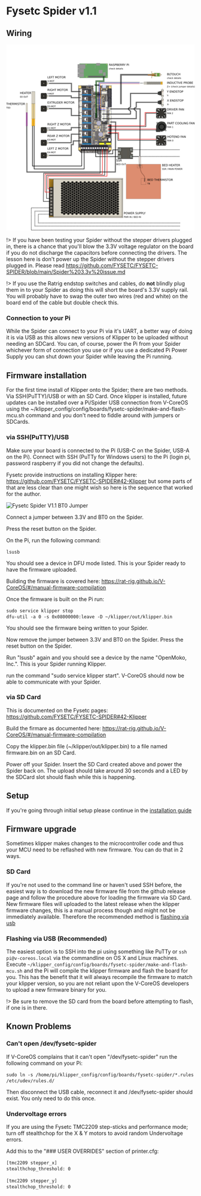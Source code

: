 # Fysetc Spider v1.1

## Wiring
![Fysetc Spider V1.1 Wiring Diagram](_media/spider-11-wiring.png)

!> If you have been testing your Spider without the stepper drivers plugged in, there is a chance that you'll blow the 3.3V voltage regulator on the board if you do not discharge the capacitors before connecting the drivers. The lesson here is don't power up the Spider without the stepper drivers plugged in. Please read https://github.com/FYSETC/FYSETC-SPIDER/blob/main/Spider%203.3v%20issue.md

!> If you use the Ratrig endstop switches and cables, do **not** blindly plug them in to your Spider as doing this will short the board's 3.3V supply rail.  You will probably have to swap the outer two wires (red and white) on the board end of the cable but double check this.

### Connection to your Pi

While the Spider can connect to your Pi via it's UART, a better way of
doing it is via USB as this allows new versions of Klipper to be
uploaded without needing an SDCard.  You can, of course, power the Pi
from your Spider whichever form of connection you use or if you use
a dedicated Pi Power Supply you can shut down your Spider while leaving
the Pi running.

## Firmware installation

For the first time install of Klipper onto the Spider; there are two
methods.  Via SSH(PuTTY)/USB or with an SD Card.  Once klipper is
installed, future updates can be installed over a Pi/Spider USB connection from V-CoreOS using the
~/klipper_config/config/boards/fysetc-spider/make-and-flash-mcu.sh
command and you don't need to fiddle around with jumpers or SDCards.

### via SSH(PuTTY)/USB

Make sure your board is connected to the Pi (USB-C on the Spider, USB-A on the Pi). Connect with SSH (PuTTy for Windows users) to the Pi (login pi, password raspberry if you did not change the defaults).

Fysetc provide instructions on installing Klipper here:
https://github.com/FYSETC/FYSETC-SPIDER#42-Klipper but some
parts of that are less clear than one might wish so here is the sequence
that worked for the author.


![Fysetc Spider V1.1 BT0 Jumper](_media/BTO-jumper.png)

Connect a jumper between 3.3V and BT0 on the Spider.

Press the reset button on the Spider.

On the Pi, run the following command:

	lsusb

You should see a device in DFU mode listed. This is your Spider ready to have the firmware
uploaded.

Building the firmware is covered here: https://rat-rig.github.io/V-CoreOS/#/manual-firmware-compilation

Once the firmware is built on the Pi run:

	sudo service klipper stop
	dfu-util -a 0 -s 0x08000000:leave -D ~/klipper/out/klipper.bin

You should see the firmware being written to your Spider.

Now remove the jumper between 3.3V and BT0 on the Spider.  Press the reset button on the Spider.

Run "lsusb" again and you should see a device by the name "OpenMoko, Inc.". This is your Spider running Klipper.

run the command "sudo service klipper start". V-CoreOS should now be able to communicate with your Spider.


### via SD Card

This is documented on the Fysetc pages: https://github.com/FYSETC/FYSETC-SPIDER#42-Klipper

Build the firmare as documented here: https://rat-rig.github.io/V-CoreOS/#/manual-firmware-compilation

Copy the klipper.bin file (~/klipper/out/klipper.bin) to a file named firmware.bin on an SD Card.

Power off your Spider.  Insert the SD Card created above and power the
Spider back on.  The upload should take around 30 seconds and a LED by
the SDCard slot should flash while this is happening.

## Setup

If you're going through initial setup please continue in the [installation guide](installation.md#setup)

## Firmware upgrade

Sometimes klipper makes changes to the microcontroller code and thus your MCU need to be reflashed with new firmware. You can do that in 2 ways.

### SD Card

If you're not used to the command line or haven't used SSH before, the easiest way is to download the new firmware file from the github release page and follow the procedure above for loading the firmware via SD Card. New firmware files will uploaded to the latest release when the klipper firmware changes, this is a manual process though and might not be immediately available. Therefore the recommended method is [flashing via usb](#flashing-via-usb)

### Flashing via USB (Recommended)

The easiest option is to SSH into the pi using something like PuTTy or `ssh pi@v-coreos.local` via the commandline on OS X and Linux machines. Execute `~/klipper_config/config/boards/fysetc-spider/make-and-flash-mcu.sh` and the Pi will compile the klipper firmware and flash the board for you. This has the benefit that it will always recompile the firmware to match your klipper version, so you are not reliant upon the V-CoreOS developers to upload a new firmware binary for you.

!> Be sure to remove the SD card from the board before attempting to flash, if one is in there.

## Known Problems

### Can't open /dev/fysetc-spider

If V-CoreOS complains that it can't open "/dev/fysetc-spider" run the following command on your Pi:

	sudo ln -s /home/pi/klipper_config/config/boards/fysetc-spider/*.rules /etc/udev/rules.d/

Then disconnect the USB cable, reconnect it and /dev/fysetc-spider should exist. You only need to do this once.

### Undervoltage errors

If you are using the Fysetc TMC2209 step-sticks and performance mode; turn off stealthchop for the X & Y motors to avoid random Undervoltage errors.

Add this to the "### USER OVERRIDES" section of printer.cfg:

	[tmc2209 stepper_x]
	stealthchop_threshold: 0

	[tmc2209 stepper_y]
	stealthchop_threshold: 0


	

